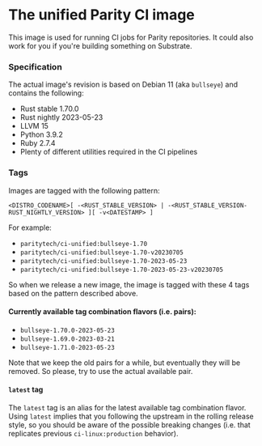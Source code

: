 # The unified Parity CI image

This image is used for running CI jobs for Parity repositories. It could also work for you if you're building something on Substrate.

### Specification

The actual image's revision is based on Debian 11 (aka `bullseye`) and contains the following:

* Rust stable 1.70.0
* Rust nightly 2023-05-23
* LLVM 15
* Python 3.9.2
* Ruby 2.7.4
* Plenty of different utilities required in the CI pipelines

### Tags

Images are tagged with the following pattern:
```
<DISTRO_CODENAME>[ -<RUST_STABLE_VERSION> | -<RUST_STABLE_VERSION-RUST_NIGHTLY_VERSION> ][ -v<DATESTAMP> ]
```
For example:
* `paritytech/ci-unified:bullseye-1.70`
* `paritytech/ci-unified:bullseye-1.70-v20230705`
* `paritytech/ci-unified:bullseye-1.70-2023-05-23`
* `paritytech/ci-unified:bullseye-1.70-2023-05-23-v20230705`

So when we release a new image, the image is tagged with these 4 tags based on the pattern described above.

#### Currently available tag combination flavors (i.e. pairs):

* `bullseye-1.70.0-2023-05-23`
* `bullseye-1.69.0-2023-03-21`
* `bullseye-1.71.0-2023-05-23`

Note that we keep the old pairs for a while, but eventually they will be removed. So please, try to use the actual available pair.

#### `latest` tag

The `latest` tag is an alias for the latest available tag combination flavor. Using `latest` implies that you following the upstream in the rolling release style, so you should be aware of the possible breaking changes (i.e. that replicates previous `ci-linux:production` behavior).
